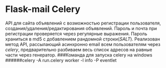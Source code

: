 # Flask-mail Celery

API для сайта объявлений с возможностью регистрации пользователя, создания/удаления/редактирования объявлений. 
Пароль и почта при регистрации проверяется через регулярные выражения. Пароль храниться в md5 с добавлением рандомной строки(_SALT_). 
Реализован метод API, рассылающий асинхронно email всем пользователям через *celery*, предварительно разбиваем весь список адресов
на равные части через генератор.
###Команда для запуска celery на windows 
######celery -A run.celery worker -l info -P eventlet 